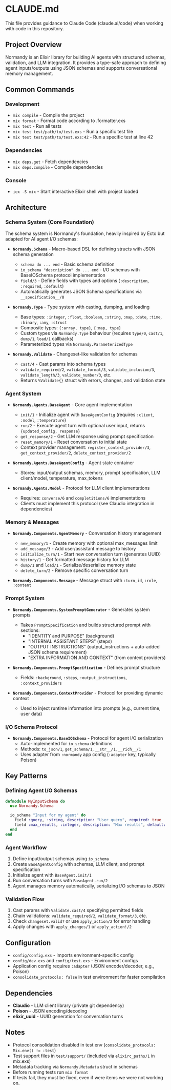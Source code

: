 # CLAUDE.md

This file provides guidance to Claude Code (claude.ai/code) when working with code in this repository.

## Project Overview

Normandy is an Elixir library for building AI agents with structured schemas, validation, and LLM integration. It provides a type-safe approach to defining agent inputs/outputs using JSON schemas and supports conversational memory management.

## Common Commands

### Development
- `mix compile` - Compile the project
- `mix format` - Format code according to .formatter.exs
- `mix test` - Run all tests
- `mix test test/path/to/test.exs` - Run a specific test file
- `mix test test/path/to/test.exs:42` - Run a specific test at line 42

### Dependencies
- `mix deps.get` - Fetch dependencies
- `mix deps.compile` - Compile dependencies

### Console
- `iex -S mix` - Start interactive Elixir shell with project loaded

## Architecture

### Schema System (Core Foundation)

The schema system is Normandy's foundation, heavily inspired by Ecto but adapted for AI agent I/O schemas:

- **`Normandy.Schema`** - Macro-based DSL for defining structs with JSON schema generation
  - `schema do ... end` - Basic schema definition
  - `io_schema "description" do ... end` - I/O schemas with BaseIOSchema protocol implementation
  - `field/3` - Define fields with types and options (`:description`, `:required`, `:default`)
  - Automatically generates JSON Schema specifications via `__specification__/0`

- **`Normandy.Type`** - Type system with casting, dumping, and loading
  - Base types: `:integer`, `:float`, `:boolean`, `:string`, `:map`, `:date`, `:time`, `:binary`, `:any`, `:struct`
  - Composite types: `{:array, type}`, `{:map, type}`
  - Custom types via `Normandy.Type` behaviour (requires `type/0`, `cast/1`, `dump/1`, `load/1` callbacks)
  - Parameterized types via `Normandy.ParameterizedType`

- **`Normandy.Validate`** - Changeset-like validation for schemas
  - `cast/4` - Cast params into schema types
  - `validate_required/2`, `validate_format/3`, `validate_inclusion/3`, `validate_length/3`, `validate_number/3`, etc.
  - Returns `%Validate{}` struct with errors, changes, and validation state

### Agent System

- **`Normandy.Agents.BaseAgent`** - Core agent implementation
  - `init/1` - Initialize agent with `BaseAgentConfig` (requires `:client`, `:model`, `:temperature`)
  - `run/2` - Execute agent turn with optional user input, returns `{updated_config, response}`
  - `get_response/2` - Get LLM response using prompt specification
  - `reset_memory/1` - Reset conversation to initial state
  - Context provider management: `register_context_provider/3`, `get_context_provider/2`, `delete_context_provider/2`

- **`Normandy.Agents.BaseAgentConfig`** - Agent state container
  - Stores: input/output schemas, memory, prompt specification, LLM client/model, temperature, max_tokens

- **`Normandy.Agents.Model`** - Protocol for LLM client implementations
  - Requires: `converse/6` and `completitions/6` implementations
  - Clients must implement this protocol (see Claudio integration in dependencies)

### Memory & Messages

- **`Normandy.Components.AgentMemory`** - Conversation history management
  - `new_memory/1` - Create memory with optional max_messages limit
  - `add_message/3` - Add user/assistant message to history
  - `initialize_turn/1` - Start new conversation turn (generates UUID)
  - `history/1` - Get formatted message history for LLM
  - `dump/1` and `load/1` - Serialize/deserialize memory state
  - `delete_turn/2` - Remove specific conversation turn

- **`Normandy.Components.Message`** - Message struct with `:turn_id`, `:role`, `:content`

### Prompt System

- **`Normandy.Components.SystemPromptGenerator`** - Generates system prompts
  - Takes `PromptSpecification` and builds structured prompt with sections:
    - "IDENTITY and PURPOSE" (background)
    - "INTERNAL ASSISTANT STEPS" (steps)
    - "OUTPUT INSTRUCTIONS" (output_instructions + auto-added JSON schema requirement)
    - "EXTRA INFORMATION AND CONTEXT" (from context providers)

- **`Normandy.Components.PromptSpecification`** - Defines prompt structure
  - Fields: `:background`, `:steps`, `:output_instructions`, `:context_providers`

- **`Normandy.Components.ContextProvider`** - Protocol for providing dynamic context
  - Used to inject runtime information into prompts (e.g., current time, user data)

### I/O Schema Protocol

- **`Normandy.Components.BaseIOSchema`** - Protocol for agent I/O serialization
  - Auto-implemented for `io_schema` definitions
  - Methods: `to_json/1`, `get_schema/1`, `__str__/1`, `__rich__/1`
  - Uses adapter from `:normandy` app config (`:adapter` key, typically Poison)

## Key Patterns

### Defining Agent I/O Schemas

```elixir
defmodule MyInputSchema do
  use Normandy.Schema

  io_schema "Input for my agent" do
    field :query, :string, description: "User query", required: true
    field :max_results, :integer, description: "Max results", default: 10
  end
end
```

### Agent Workflow

1. Define input/output schemas using `io_schema`
2. Create `BaseAgentConfig` with schemas, LLM client, and prompt specification
3. Initialize agent with `BaseAgent.init/1`
4. Run conversation turns with `BaseAgent.run/2`
5. Agent manages memory automatically, serializing I/O schemas to JSON

### Validation Flow

1. Cast params with `Validate.cast/4` specifying permitted fields
2. Chain validations: `validate_required/2`, `validate_format/3`, etc.
3. Check `changeset.valid?` or use `apply_action/2` for error handling
4. Apply changes with `apply_changes/1` or `apply_action!/2`

## Configuration

- `config/config.exs` - Imports environment-specific config
- `config/dev.exs` and `config/test.exs` - Environment configs
- Application config requires `:adapter` (JSON encoder/decoder, e.g., Poison)
- `consolidate_protocols: false` in test environment for faster compilation

## Dependencies

- **Claudio** - LLM client library (private git dependency)
- **Poison** - JSON encoding/decoding
- **elixir_uuid** - UUID generation for conversation turns

## Notes

- Protocol consolidation disabled in test env (`consolidate_protocols: Mix.env() != :test`)
- Test support files in `test/support/` (included via `elixirc_paths/1` in mix.exs)
- Metadata tracking via `Normandy.Metadata` struct in schemas
- Before running tests run `mix format`
- If tests fail, they must be fixed, even if were items we were not working on.